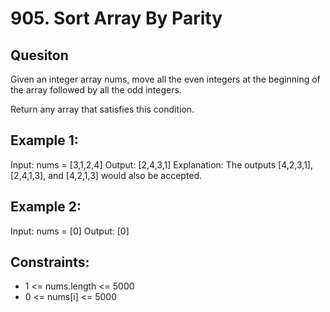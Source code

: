 # 905. Sort Array By Parity

## Quesiton
Given an integer array nums, move all the even integers at the beginning of the array followed by all the odd integers.

Return any array that satisfies this condition.

## Example 1:
Input: nums = [3,1,2,4]
Output: [2,4,3,1]
Explanation: The outputs [4,2,3,1], [2,4,1,3], and [4,2,1,3] would also be accepted.

## Example 2:
Input: nums = [0]
Output: [0]
 
## Constraints:
- 1 <= nums.length <= 5000
- 0 <= nums[i] <= 5000